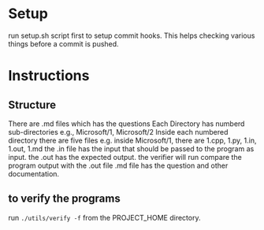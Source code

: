 # Setup
run setup.sh script first to setup commit hooks. This helps checking various things before a commit is pushed.

# Instructions

## Structure
There are .md files which has the questions
Each Directory has numberd sub-directories e.g., Microsoft/1, Microsoft/2
Inside each numbered directory there are five files e.g. inside Microsoft/1, there are
1.cpp, 1.py, 1.in, 1.out, 1.md
the .in file has the input that should be passed to the program as input.
the .out has the expected output. the verifier will run compare the program output with the .out file
.md file has the question and other documentation.

## to verify the programs
run `./utils/verify -f` from the PROJECT_HOME directory.

